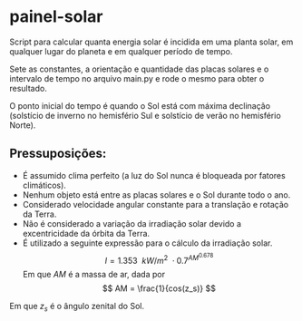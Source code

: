 # painel-solar
Script para calcular quanta energia solar é incidida em uma planta solar, em qualquer lugar do planeta e em qualquer período de tempo.

Sete as constantes, a orientação e quantidade das placas solares e o intervalo de tempo no arquivo main.py e rode o mesmo para obter o resultado.

O ponto inicial do tempo é quando o Sol está com máxima declinação (solstício de inverno no hemisfério Sul e solstício de verão no hemisfério Norte).

## Pressuposições: 
* É assumido clima perfeito (a luz do Sol nunca é bloqueada por fatores climáticos).
* Nenhum objeto está entre as placas solares e o Sol durante todo o ano.
* Considerado velocidade angular constante para a translação e rotação da Terra.
* Não é considerado a variação da irradiação solar devido a excentricidade da órbita da Terra.
* É utilizado a seguinte expressão para o cálculo da irradiação solar.
$$
 I = 1.353~~kW/m^2 ~\cdot 0.7^{AM^{0.678}}
$$
Em que $AM$ é a massa de ar, dada por
$$
AM = \frac{1}{cos(z_s)}
$$

Em que $z_s$ é o ângulo zenital do Sol.


